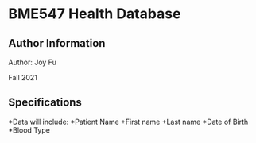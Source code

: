# BME547 Health Database

## Author Information 

Author: Joy Fu

Fall 2021

## Specifications
*Data will include:
*Patient Name
	+First name
	+Last name
*Date of Birth
*Blood Type
